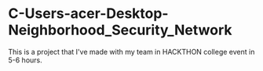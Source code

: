 # C-Users-acer-Desktop-Neighborhood_Security_Network
This is a project that I've made with my team in HACKTHON college event in 5-6 hours.
